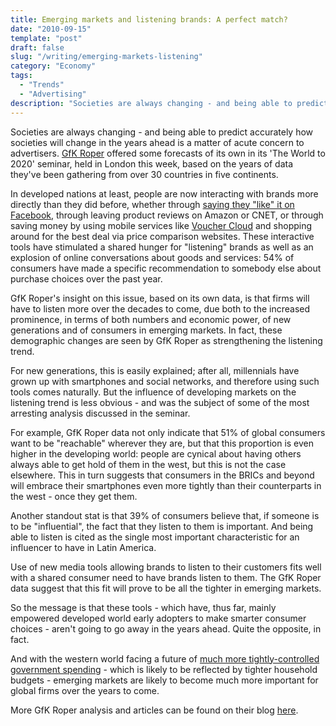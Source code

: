 ```yaml
---
title: Emerging markets and listening brands: A perfect match?
date: "2010-09-15"
template: "post"
draft: false
slug: "/writing/emerging-markets-listening"
category: "Economy"
tags:
  - "Trends"
  - "Advertising"
description: "Societies are always changing - and being able to predict accurately how societies will change in the years ahead is a matter of acute concern to advertisers."
---
```


Societies are always changing - and being able to predict accurately how societies will change in the years ahead is a matter of acute concern to advertisers. [GfK Roper](http://www.gfknop.com/events/consumertrends/index.en.html) offered some forecasts of its own in its 'The World to 2020' seminar, held in London this week, based on the years of data they've been gathering from over 30 countries in five continents.

In developed nations at least, people are now interacting with brands more directly than they did before, whether through [saying they "like" it on Facebook](http://developers.facebook.com/docs/reference/plugins/like), through leaving product reviews on Amazon or CNET, or through saving money by using mobile services like [Voucher Cloud](http://www.vouchercloud.com/) and shopping around for the best deal via price comparison websites. These interactive tools have stimulated a shared hunger for "listening" brands as well as an explosion of online conversations about goods and services: 54% of consumers have made a specific recommendation to somebody else about purchase choices over the past year.

GfK Roper's insight on this issue, based on its own data, is that firms will have to listen more over the decades to come, due both to the increased prominence, in terms of both numbers and economic power, of new generations and of consumers in emerging markets. In fact, these demographic changes are seen by GfK Roper as strengthening the listening trend.

For new generations, this is easily explained; after all, millennials have grown up with smartphones and social networks, and therefore using such tools comes naturally. But the influence of developing markets on the listening trend is less obvious - and was the subject of some of the most arresting analysis discussed in the seminar.

For example, GfK Roper data not only indicate that 51% of global consumers want to be "reachable" wherever they are, but that this proportion is even higher in the developing world: people are cynical about having others always able to get hold of them in the west, but this is not the case elsewhere. This in turn suggests that consumers in the BRICs and beyond will embrace their smartphones even more tightly than their counterparts in the west - once they get them.

Another standout stat is that 39% of consumers believe that, if someone is to be "influential", the fact that they listen to them is important. And being able to listen is cited as the single most important characteristic for an influencer to have in Latin America.

Use of new media tools allowing brands to listen to their customers fits well with a shared consumer need to have brands listen to them. The GfK Roper data suggest that this fit will prove to be all the tighter in emerging markets.

So the message is that these tools - which have, thus far, mainly empowered developed world early adopters to make smarter consumer choices - aren't going to go away in the years ahead. Quite the opposite, in fact.

And with the western world facing a future of [much more tightly-controlled government spending](http://www.businessweek.com/news/2010-09-09/euro-nations-have-yet-to-start-cutbacks-in-earnest-fitch-says.html) - which is likely to be reflected by tighter household budgets - emerging markets are likely to become much more important for global firms over the years to come.

More GfK Roper analysis and articles can be found on their blog [here](http://www.gfkroperpulse.co.uk/).
